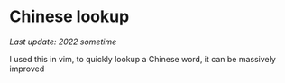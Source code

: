 # Chinese lookup

*Last update: 2022 sometime*

I used this in vim, to quickly lookup a Chinese word, it can be massively improved

<object data=".txt/cn_lookup.txt" width="488px" height="260px"></object>
